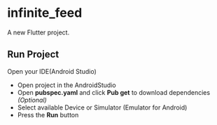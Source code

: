 # infinite_feed

A new Flutter project.

## Run Project

Open your IDE(Android Studio)

- Open project in the AndroidStudio
- Open **pubspec.yaml** and click **Pub get** to download dependencies _(Optional)_
- Select available Device or Simulator (Emulator for Android)
- Press the **Run** button
